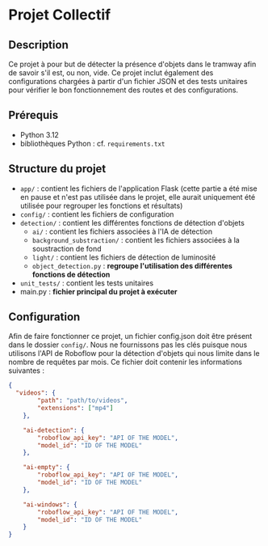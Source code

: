 # Projet Collectif

## Description

Ce projet à pour but de détecter la présence d'objets dans le tramway afin de savoir s'il est, ou non, vide. 
Ce projet inclut également des configurations chargées à partir d'un fichier JSON 
et des tests unitaires pour vérifier le bon fonctionnement des routes et des configurations.

## Prérequis

- Python 3.12
- bibliothèques Python : cf. `requirements.txt`

## Structure du projet

- `app/` : contient les fichiers de l'application Flask (cette partie a été mise en pause et n'est pas utilisée 
dans le projet, elle aurait uniquement été utilisée pour regrouper les fonctions et résultats)
- `config/` : contient les fichiers de configuration
- `detection/` : contient les différentes fonctions de détection d'objets
  - `ai/` : contient les fichiers associées à l'IA de détection
  - `background_substraction/` : contient les fichiers associées à la soustraction de fond
  - `light/` : contient les fichiers de détection de luminosité
  - `object_detection.py` : **regroupe l'utilisation des différentes fonctions de détection**
- `unit_tests/` : contient les tests unitaires
- main.py : **fichier principal du projet à exécuter**

## Configuration

Afin de faire fonctionner ce projet, un fichier config.json doit être présent dans le dossier `config/`.
Nous ne fournissons pas les clés puisque nous utilisons l'API de Roboflow pour la détection d'objets qui nous limite 
dans le nombre de requêtes par mois.
Ce fichier doit contenir les informations suivantes :

```json
{
  "videos": {
        "path": "path/to/videos",
        "extensions": ["mp4"]
    },

    "ai-detection": {
        "roboflow_api_key": "API OF THE MODEL",
        "model_id": "ID OF THE MODEL"
    },

    "ai-empty": {
        "roboflow_api_key": "API OF THE MODEL",
        "model_id": "ID OF THE MODEL"
    },

    "ai-windows": {
        "roboflow_api_key": "API OF THE MODEL",
        "model_id": "ID OF THE MODEL"
    }
}
```